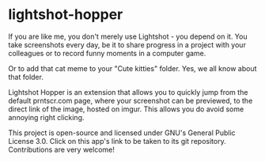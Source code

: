 # lightshot-hopper
If you are like me, you don't merely use Lightshot - you depend on it. You take screenshots every day, be it 
to share progress in a project with your colleagues or to record funny moments in a computer game.

Or to add that cat meme to your "Cute kitties" folder. Yes, we all know about that folder.

Lightshot Hopper is an extension that allows you to quickly jump from the default prntscr.com page, where 
your screenshot can be previewed, to the direct link of the image, hosted on imgur. This allows you do avoid 
some annoying right clicking.

This project is open-source and licensed under GNU's General Public License 3.0. Click on this app's link to 
be taken to its git repository. Contributions are very welcome!
